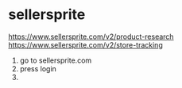 # sellersprite
https://www.sellersprite.com/v2/product-research
https://www.sellersprite.com/v2/store-tracking


1. go to sellersprite.com
2. press login
3. 